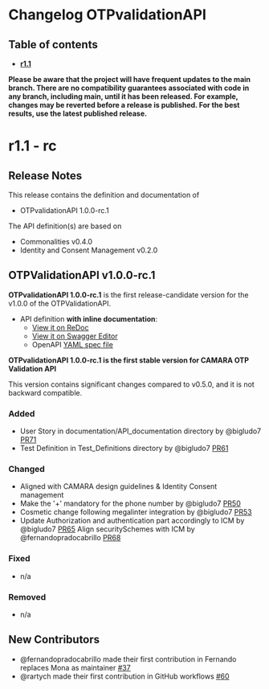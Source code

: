 # Changelog OTPvalidationAPI


## Table of contents

- **[r1.1](#r11)**


**Please be aware that the project will have frequent updates to the main branch. There are no compatibility guarantees associated with code in any branch, including main, until it has been released. For example, changes may be reverted before a release is published. For the best results, use the latest published release.**



# r1.1 - rc

## Release Notes

This release contains the definition and documentation of
* OTPvalidationAPI 1.0.0-rc.1



The API definition(s) are based on
* Commonalities v0.4.0
* Identity and Consent Management v0.2.0


## OTPValidationAPI v1.0.0-rc.1


**OTPvalidationAPI 1.0.0-rc.1** is the first release-candidate version for the v1.0.0 of the OTPValidationAPI.

- API definition **with inline documentation**:
  - [View it on ReDoc](https://redocly.github.io/redoc/?url=https://raw.githubusercontent.com/camaraproject/OTPvalidationAPI/r1.1/code/API_definitions/one-time-password-sms.yaml&nocors)
  - [View it on Swagger Editor](https://editor.swagger.io/?url=https://raw.githubusercontent.com/camaraproject/OTPvalidationAPI/r1.1/code/API_definitions/one-time-password-sms.yaml)
  - OpenAPI [YAML spec file](https://github.com/camaraproject/OTPvalidationAPI/blob/r1.1/code/API_definitions/one-time-password-sms.yaml)
    
**OTPvalidationAPI 1.0.0-rc.1 is the first stable version for CAMARA OTP Validation API**

This version contains significant changes compared to v0.5.0, and it is not backward compatible.

### Added

* User Story in documentation/API_documentation directory by @bigludo7 [PR71](https://github.com/camaraproject/OTPvalidationAPI/pull/71)
* Test Definition in Test_Definitions directory by @bigludo7 [PR61](https://github.com/camaraproject/OTPvalidationAPI/pull/61)

### Changed

* Aligned with CAMARA design guidelines & Identity Consent management
* Make the '+' mandatory for the phone number by @bigludo7 [PR50](https://github.com/camaraproject/OTPvalidationAPI/pull/50)
* Cosmetic change following megalinter integration by @bigludo7 [PR53](https://github.com/camaraproject/OTPvalidationAPI/pull/53)
* Update Authorization and authentication part accordingly to ICM by @bigludo7 [PR65](https://github.com/camaraproject/OTPvalidationAPI/pull/65)
Align securitySchemes with ICM by @fernandopradocabrillo [PR68](https://github.com/camaraproject/OTPvalidationAPI/pull/68)

### Fixed

* n/a

### Removed

* n/a

## New Contributors 

- @fernandopradocabrillo made their first contribution in Fernando replaces Mona as maintainer [#37](https://github.com/camaraproject/OTPvalidationAPI/pull/37)
- @rartych made their first contribution in GitHub workflows [#60](https://github.com/camaraproject/OTPvalidationAPI/pull/60)


